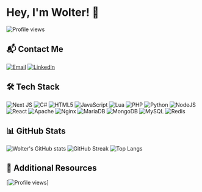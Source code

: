 # Hey, I'm Wolter! 👋

![Profile views](https://gpvc.arturio.dev/Wolter)

## 📬 Contact Me
[![Email](https://img.shields.io/badge/Email-hello@kobq.pl-blue?style=for-the-badge&logo=gmail)](mailto:hello@kobq.pl)
[![LinkedIn](https://img.shields.io/badge/LinkedIn-Profile-blue?style=for-the-badge&logo=linkedin)](https://www.linkedin.com/in/Wolter)

## 🛠 Tech Stack
![Next JS](https://img.shields.io/badge/Next-black?style=for-the-badge&logo=next.js&logoColor=white)
![C#](https://img.shields.io/badge/c%23-%23239120.svg?style=for-the-badge&logo=c-sharp&logoColor=white)
![HTML5](https://img.shields.io/badge/html5-%23E34F26.svg?style=for-the-badge&logo=html5&logoColor=white)
![JavaScript](https://img.shields.io/badge/javascript-%23323330.svg?style=for-the-badge&logo=javascript&logoColor=%23F7DF1E)
![Lua](https://img.shields.io/badge/lua-%232C2D72.svg?style=for-the-badge&logo=lua&logoColor=white)
![PHP](https://img.shields.io/badge/php-%23777BB4.svg?style=for-the-badge&logo=php&logoColor=white)
![Python](https://img.shields.io/badge/python-%2314354C.svg?style=for-the-badge&logo=python&logoColor=white)
![NodeJS](https://img.shields.io/badge/node.js-%2343853D.svg?style=for-the-badge&logo=node.js&logoColor=white)
![React](https://img.shields.io/badge/react-%2320232a.svg?style=for-the-badge&logo=react&logoColor=%2361DAFB)
![Apache](https://img.shields.io/badge/apache-%23D42029.svg?style=for-the-badge&logo=apache&logoColor=white)
![Nginx](https://img.shields.io/badge/nginx-%23009639.svg?style=for-the-badge&logo=nginx&logoColor=white)
![MariaDB](https://img.shields.io/badge/MariaDB-003545?style=for-the-badge&logo=mariadb&logoColor=white)
![MongoDB](https://img.shields.io/badge/MongoDB-%2347A248.svg?style=for-the-badge&logo=mongodb&logoColor=white)
![MySQL](https://img.shields.io/badge/mysql-%2300f.svg?style=for-the-badge&logo=mysql&logoColor=white)
![Redis](https://img.shields.io/badge/redis-%23DD0031.svg?style=for-the-badge&logo=redis&logoColor=white)

## 📊 GitHub Stats
![Wolter's GitHub stats](https://github-readme-stats.vercel.app/api?username=Wolter&show_icons=true&theme=dark)
![GitHub Streak](https://github-readme-streak-stats.herokuapp.com/?user=Wolter&theme=dark)
![Top Langs](https://github-readme-stats.vercel.app/api/top-langs/?username=Wolter&theme=dark&layout=compact)

## 🔗 Additional Resources
[![Profile views](https://gpvc.arturio.dev/Wolter)]
